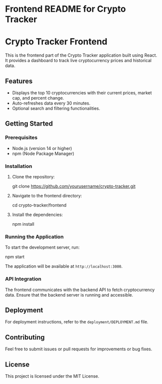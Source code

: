 # Frontend README for Crypto Tracker

# Crypto Tracker Frontend

This is the frontend part of the Crypto Tracker application built using React. It provides a dashboard to track live cryptocurrency prices and historical data.

## Features

- Displays the top 10 cryptocurrencies with their current prices, market cap, and percent change.
- Auto-refreshes data every 30 minutes.
- Optional search and filtering functionalities.

## Getting Started

### Prerequisites

- Node.js (version 14 or higher)
- npm (Node Package Manager)

### Installation

1. Clone the repository:

   git clone https://github.com/yourusername/crypto-tracker.git

2. Navigate to the frontend directory:

   cd crypto-tracker/frontend

3. Install the dependencies:

   npm install

### Running the Application

To start the development server, run:

npm start

The application will be available at `http://localhost:3000`.

### API Integration

The frontend communicates with the backend API to fetch cryptocurrency data. Ensure that the backend server is running and accessible.

## Deployment

For deployment instructions, refer to the `deployment/DEPLOYMENT.md` file.

## Contributing

Feel free to submit issues or pull requests for improvements or bug fixes.

## License

This project is licensed under the MIT License.